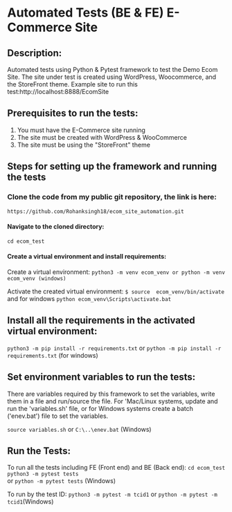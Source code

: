 # Automated Tests (BE & FE) E-Commerce Site

## Description:
Automated tests using Python & Pytest framework to test the Demo Ecom Site.
The site under test is created using WordPress, Woocommerce, and the StoreFront theme. Example site to run this test:http://localhost:8888/EcomSite


## Prerequisites to run the tests:
1. You must have the E-Commerce site running
2. The site must be created with WordPress & WooCommerce
3. The site must be using the "StoreFront" theme

## Steps for setting up the framework and running the tests

### Clone the code from my public git repository, the link is here:  
```https://github.com/Rohanksingh18/ecom_site_automation.git```

#### Navigate to the cloned directory:
```cd ecom_test```

#### Create a virtual environment and install requirements:
Create a virtual environment:
```python3 -m venv ecom_venv or python -m venv ecom_venv (windows)```

Activate the created virtual environment:
```$ source  ecom_venv/bin/activate``` and for windows ```python ecom_venv\Scripts\activate.bat```

## Install all the requirements in the activated virtual environment:
```python3 -m pip install -r requirements.txt``` or ```python -m pip install -r requirements.txt``` (for windows)

## Set environment variables to run the tests:
There are variables required by this framework to set the variables, write them in a file and run/source the file. For 'Mac/Linux systems, update and run the 'variables.sh' file, or for Windows systems create a batch ('enev.bat') file to set the variables.

```source variables.sh``` or ```C:\..\enev.bat``` (Windows)

## Run the Tests:
To run all the tests including FE (Front end) and BE (Back end):
```cd ecom_test```\
```python3 -m pytest tests```\
or ```python -m pytest tests``` (Windows)

To run by the test ID:
```python3 -m pytest -m tcid1``` or ```python -m pytest -m tcid1```(Windows)






